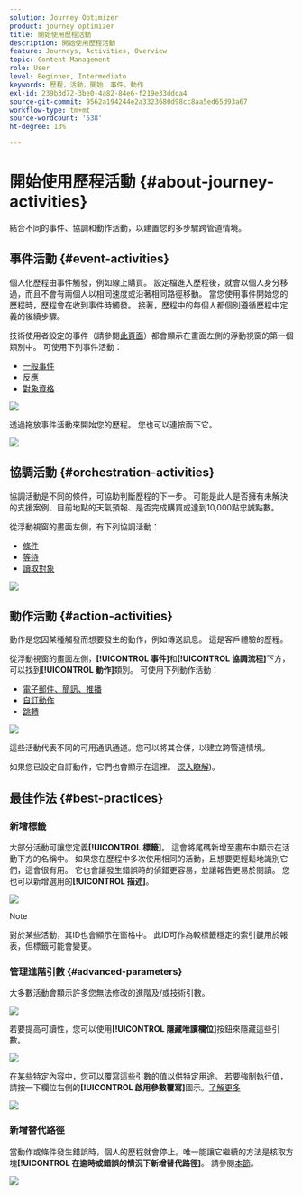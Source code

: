 ```yaml
---
solution: Journey Optimizer
product: journey optimizer
title: 開始使用歷程活動
description: 開始使用歷程活動
feature: Journeys, Activities, Overview
topic: Content Management
role: User
level: Beginner, Intermediate
keywords: 歷程，活動，開始，事件，動作
exl-id: 239b3d72-3be0-4a82-84e6-f219e33ddca4
source-git-commit: 9562a194244e2a3323680d98cc8aa5ed65d93a67
workflow-type: tm+mt
source-wordcount: '538'
ht-degree: 13%

---
```


# 開始使用歷程活動 {#about-journey-activities}

結合不同的事件、協調和動作活動，以建置您的多步驟跨管道情境。

## 事件活動 {#event-activities}

個人化歷程由事件觸發，例如線上購買。 設定檔進入歷程後，就會以個人身分移過，而且不會有兩個人以相同速度或沿著相同路徑移動。 當您使用事件開始您的歷程時，歷程會在收到事件時觸發。 接著，歷程中的每個人都個別遵循歷程中定義的後續步驟。

技術使用者設定的事件（請參閱[此頁面](../event/about-events.md)）都會顯示在畫面左側的浮動視窗的第一個類別中。 可使用下列事件活動：

* [一般事件](../building-journeys/general-events.md)
* [反應](../building-journeys/reaction-events.md)
* [對象資格](../building-journeys/audience-qualification-events.md)

![](assets/journey43.png)

透過拖放事件活動來開始您的歷程。 您也可以連按兩下它。

![](assets/journey44.png)

## 協調活動 {#orchestration-activities}

協調活動是不同的條件，可協助判斷歷程的下一步。 可能是此人是否擁有未解決的支援案例、目前地點的天氣預報、是否完成購買或達到10,000點忠誠點數。

從浮動視窗的畫面左側，有下列協調活動：

* [條件](../building-journeys/condition-activity.md)
* [等待](../building-journeys/wait-activity.md)
* [讀取對象](../building-journeys/read-audience.md)

![](assets/journey49.png)

## 動作活動 {#action-activities}

動作是您因某種觸發而想要發生的動作，例如傳送訊息。 這是客戶體驗的歷程。

從浮動視窗的畫面左側，**[!UICONTROL 事件]**&#x200B;和&#x200B;**[!UICONTROL 協調流程]**&#x200B;下方，可以找到&#x200B;**[!UICONTROL 動作]**&#x200B;類別。 可使用下列動作活動：

* [電子郵件、簡訊、推播](../building-journeys/journeys-message.md)
* [自訂動作](../building-journeys/using-custom-actions.md)
* [跳轉](../building-journeys/jump.md)

![](assets/journey58.png)

這些活動代表不同的可用通訊通道。您可以將其合併，以建立跨管道情境。

如果您已設定自訂動作，它們也會顯示在這裡。 [深入瞭解](../building-journeys/using-custom-actions.md))。

## 最佳作法 {#best-practices}

### 新增標籤

大部分活動可讓您定義&#x200B;**[!UICONTROL 標籤]**。 這會將尾碼新增至畫布中顯示在活動下方的名稱中。 如果您在歷程中多次使用相同的活動，且想要更輕鬆地識別它們，這會很有用。 它也會讓發生錯誤時的偵錯更容易，並讓報告更易於閱讀。 您也可以新增選用的&#x200B;**[!UICONTROL 描述]**。

![](assets/journey-action-label.png)

>[!NOTE]
>
>對於某些活動，其ID也會顯示在窗格中。 此ID可作為較標籤穩定的索引鍵用於報表，但標籤可能會變更。

### 管理進階引數 {#advanced-parameters}

大多數活動會顯示許多您無法修改的進階及/或技術引數。

![](assets/journey-advanced-parameters.png)

若要提高可讀性，您可以使用&#x200B;**[!UICONTROL 隱藏唯讀欄位]**&#x200B;按鈕來隱藏這些引數。

![](assets/journey-hide-read-only-fields.png)

在某些特定內容中，您可以覆寫這些引數的值以供特定用途。 若要強制執行值，請按一下欄位右側的&#x200B;**[!UICONTROL 啟用參數覆寫]**&#x200B;圖示。[了解更多](../configuration/primary-email-addresses.md#journey-parameters)

![](assets/journey-enable-parameter-override.png)

### 新增替代路徑

當動作或條件發生錯誤時，個人的歷程就會停止。唯一能讓它繼續的方法是核取方塊&#x200B;**[!UICONTROL 在逾時或錯誤的情況下新增替代路徑]**。 請參閱[本節](../building-journeys/using-the-journey-designer.md#paths)。

![](assets/journey42.png)
